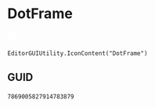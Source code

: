# DotFrame
![](/img/DotFrame.png)

``` CSharp
EditorGUIUtility.IconContent("DotFrame")
```
## GUID
```
7869005827914783879
```
